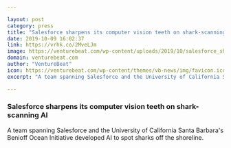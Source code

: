 ```yaml
---

layout: post
category: press
title: "Salesforce sharpens its computer vision teeth on shark-scanning AI"
date: 2019-10-09 16:02:37
link: https://vrhk.co/2MveLJm
image: https://venturebeat.com/wp-content/uploads/2019/10/salesforce_shark2_upscaled_image_x4-e1570631729576.jpg?w=1200&strip=all
domain: venturebeat.com
author: "VentureBeat"
icon: https://venturebeat.com/wp-content/themes/vb-news/img/favicon.ico
excerpt: "A team spanning Salesforce and the University of California Santa Barbara's Benioff Ocean Initiative developed AI to spot sharks off the shoreline."

---
```


### Salesforce sharpens its computer vision teeth on shark-scanning AI

A team spanning Salesforce and the University of California Santa Barbara's Benioff Ocean Initiative developed AI to spot sharks off the shoreline.